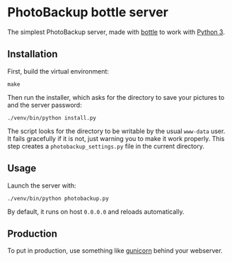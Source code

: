 # PhotoBackup bottle server
The simplest PhotoBackup server, made with [bottle](http://bottlepy.org/) to
work with [Python 3](https://www.python.org/).


## Installation
First, build the virtual environment:

    make

Then run the installer, which asks for the directory to save your pictures to
and the server password:

    ./venv/bin/python install.py

The script looks for the directory to be writable by the usual `www-data` user.
It fails gracefully if it is not, just warning you to make it work properly.
This step creates a `photobackup_settings.py` file in the current directory.


## Usage
Launch the server with:

    ./venv/bin/python photobackup.py

By default, it runs on host `0.0.0.0` and reloads automatically.


## Production
To put in production, use something like [gunicorn](http://gunicorn.org/)
behind your webserver.
